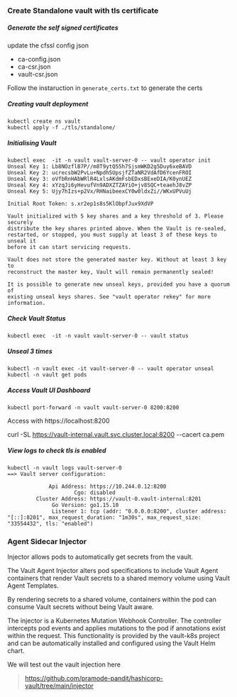 
### Create Standalone vault with tls certificate

##### Generate the self signed certificates

update the cfssl config json
- ca-config.json
- ca-csr.json
- vault-csr.json

Follow the instaruction in `generate_certs.txt` to generate the certs

##### Creating vault deployment

```
kubectl create ns vault
kubectl apply -f ./tls/standalone/
```

##### Initialising Vault

```
kubectl exec  -it -n vault vault-server-0 -- vault operator init
Unseal Key 1: Lb8NOzflB7P//m8T9ytQ55h7SjsmWKD2g5Duy6xeBAVD
Unseal Key 2: ucrecsbW2PvLu+Npdh5UpsjfZTaNR2VdAfD6YcenFROI
Unseal Key 3: oVfbRnHAbWRlR4LxlsAKdmFsbEDxsBExeDIA/K0ynUEZ
Unseal Key 4: xYzqJi6yHevufVn9ADXZTZAYiO+jv8SQC+teaehJ8vZP
Unseal Key 5: Ujy7hIzs+p2Vx/RHNaibeexCY0w0ldxZi//WKxUPVuUj

Initial Root Token: s.xr2ep1s8s5KlObpfJux9XdVP

Vault initialized with 5 key shares and a key threshold of 3. Please securely
distribute the key shares printed above. When the Vault is re-sealed,
restarted, or stopped, you must supply at least 3 of these keys to unseal it
before it can start servicing requests.

Vault does not store the generated master key. Without at least 3 key to
reconstruct the master key, Vault will remain permanently sealed!

It is possible to generate new unseal keys, provided you have a quorum of
existing unseal keys shares. See "vault operator rekey" for more information.
```


##### Check Vault Status

```
kubectl exec  -it -n vault vault-server-0 -- vault status
```

##### Unseal 3 times

```
kubectl -n vault exec -it vault-server-0 -- vault operator unseal
kubectl -n vault get pods
```


##### Access Vault UI Dashboard
```
kubectl port-forward -n vault vault-server-0 8200:8200
```
Access with https://localhost:8200

curl -SL https://vault-internal.vault.svc.cluster.local:8200 --cacert ca.pem


##### View logs to check tls is enabled
```
kubectl -n vault logs vault-server-0
==> Vault server configuration:

             Api Address: https://10.244.0.12:8200
                     Cgo: disabled
         Cluster Address: https://vault-0.vault-internal:8201
              Go Version: go1.15.10
              Listener 1: tcp (addr: "0.0.0.0:8200", cluster address: "[::]:8201", max_request_duration: "1m30s", max_request_size: "33554432", tls: "enabled")
```



### Agent Sidecar Injector 

Injector allows pods to automatically get secrets from the vault.

The Vault Agent Injector alters pod specifications to include Vault Agent containers that render Vault secrets to a shared memory volume using Vault Agent Templates. 

By rendering secrets to a shared volume, containers within the pod can consume Vault secrets without being Vault aware.

The injector is a Kubernetes Mutation Webhook Controller. 
The controller intercepts pod events and applies mutations to the pod if 
annotations exist within the request. This functionality is provided by the 
vault-k8s project and can be automatically installed and configured using the 
Vault Helm chart.

We will test out the vault injection here

> https://github.com/pramode-pandit/hashicorp-vault/tree/main/injector